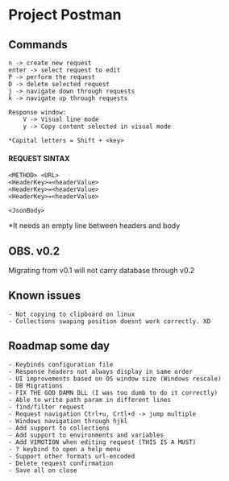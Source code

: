 # Project Postman

## Commands
    n -> create new request
    enter -> select request to edit
    P -> perform the request
    D -> delete selected request
    j -> navigate down through requests
    k -> navigate up through requests

    Response window:
        V -> Visual line mode
        y -> Copy content selected in visual mode

    *Capital letters = Shift + <key>

#### REQUEST SINTAX
    <METHOD> <URL>
    <HeaderKey>=<headerValue>
    <HeaderKey>=<headerValue>
    <HeaderKey>=<headerValue>

    <JsonBody>

*It needs an empty line between headers and body

## OBS. v0.2
Migrating from v0.1 will not carry database through v0.2

## Known issues
    - Not copying to clipboard on linux
    - Collections swaping position doesnt work correctly. XD

## Roadmap some day
    - Keybinds configuration file
    - Response headers not always display in same order
    - UI improvements based on OS window size (Windows rescale)
    - DB Migrations
    - FIX THE GOD DAMN DLL (I was too dumb to do it correctly)
    - Able to write path param in different lines
    - find/filter request
    - Request navigation Ctrl+u, Crtl+d -> jump multiple
    - Windows navigation through hjkl
    - Add support to collections
    - Add support to environments and variables
    - Add VIMOTION when editing request (THIS IS A MUST)
    - ? keybind to open a help menu
    - Support other formats url-encoded
    - Delete request confirmation
    - Save all on close
